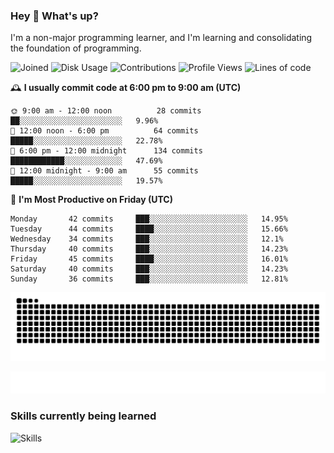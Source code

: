 ### Hey :wave: What's up?

I'm a non-major programming learner, and I'm learning and consolidating the foundation of programming.

<!--START_SECTION:waka-->
![Joined](http://img.shields.io/badge/Joined-8%20years%20ago-6D67E4?style=flat&labelColor=453C67)
![Disk Usage](http://img.shields.io/badge/Github%27s%20Storage-604.4%20MB-FD841F?style=flat&labelColor=E14D2A)
![Contributions](http://img.shields.io/badge/Contributions%20in%202024-178-7DCE13?style=flat&labelColor=2B7A0B)
![Profile Views](http://img.shields.io/badge/Profile%20Views-0-3AB4F2?style=flat&labelColor=0078AA)
![Lines of code](https://img.shields.io/badge/Lines%20of%20code-2%20Million%20Lines%20of%20code-FF8B8B?style=flat&labelColor=EB4747)

🕰️ **I usually commit code at 6:00 pm to 9:00 am (UTC)** 

```text
🌞 9:00 am - 12:00 noon          28 commits     ██░░░░░░░░░░░░░░░░░░░░░░░   9.96% 
🌆 12:00 noon - 6:00 pm          64 commits     █████░░░░░░░░░░░░░░░░░░░░   22.78% 
🌃 6:00 pm - 12:00 midnight      134 commits    ████████████░░░░░░░░░░░░░   47.69% 
🌙 12:00 midnight - 9:00 am      55 commits     █████░░░░░░░░░░░░░░░░░░░░   19.57%
```
📅 **I'm Most Productive on Friday (UTC)** 

```text
Monday       42 commits     ███░░░░░░░░░░░░░░░░░░░░░░   14.95% 
Tuesday      44 commits     ████░░░░░░░░░░░░░░░░░░░░░   15.66% 
Wednesday    34 commits     ███░░░░░░░░░░░░░░░░░░░░░░   12.1% 
Thursday     40 commits     ███░░░░░░░░░░░░░░░░░░░░░░   14.23% 
Friday       45 commits     ████░░░░░░░░░░░░░░░░░░░░░   16.01% 
Saturday     40 commits     ███░░░░░░░░░░░░░░░░░░░░░░   14.23% 
Sunday       36 commits     ███░░░░░░░░░░░░░░░░░░░░░░   12.81%
```

<!--END_SECTION:waka-->

![Snake animation](https://raw.githubusercontent.com/dirname/dirname/output/snake.svg)

![metrics](github-metrics.svg)

### Skills currently being learned

![Skills](https://skillicons.dev/icons?i=linux,rust,go,solidity,typescript,bash,git,postgres,mysql,redis,mongo,docker,kubernetes,grafana,prometheus)
